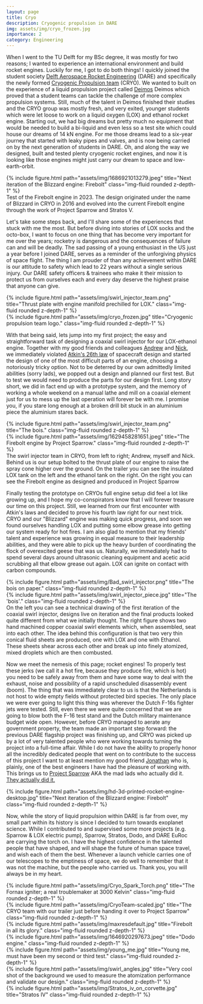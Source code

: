 ```yaml
---
layout: page
title: Cryo
description: Cryogenic propulsion in DARE
img: assets/img/cryo_frozen.jpg
importance: 2
category: Engineering
---
```


When I went to the TU Delft for my BSc degree, it was mostly for two reasons; I wanted to experience an international environment and build rocket engines. Luckily for me, I got to do both things!
I quickly joined the student society <a href="https://dare.tudelft.nl/">Delft Aerospace Rocket Engineering</a> (DARE) and specifically the newly formed <a href="https://dare.tudelft.nl/projects/cryo/">Cryogenic Propulsion team</a> (CRYO). 
We wanted to built on the experience of a liquid propulsion project called <a href="https://dare.tudelft.nl/projects/deimos/">Deimos</a> Deimos which proved that a student teams can tackle the challenge of more complex propulsion systems. 
Still, much of the talent in Deimos finished their studies and the CRYO group was mostly fresh, and very exited, younger students which were let loose to work on a liquid oxygen (LOX) and ethanol rocket engine. 
Starting out, we had big dreams but pretty much no equipment that would be needed to build a bi-liquid and even less so a test site which could house our dreams of 14 kN engine. 
For me those dreams lead to a six-year journey that started with leaky pipes and valves, and is now being carried on by the next generation of students in DARE. 
Oh, and along the way we designed, built and tested plenty cryogenic rocket engines, and now it is looking like those engines might just carry our dream to space and low-earth-orbit.

<div class="row">
    <div class="col-sm mt-3 mt-md-0">
        {% include figure.html path="assets/img/1686921013279.jpeg" title="Next iteration of the Blizzard engine: Firebolt" class="img-fluid rounded z-depth-1" %}
    </div>
</div>
<div class="caption">
    Test of the Firebolt engine in 2023. The design originated under the name of Blizzard in CRYO in 2016 and evolved into the current Firebolt engine through the work of Project Sparrow and Stratos V.
</div>

Let's take some steps back, and I'll share some of the experiences that stuck with me the most. 
But before diving into stories of LOX socks and the octo-box, I want to focus on one thing that has become very important for me over the years; rocketry is dangerous and the consequences of failure can and will be deadly. 
The sad passing of a young enthusiast in the US just a year before I joined DARE, serves as a reminder of the unforgiving physics of space flight. The thing I am prouder of than any achievement within DARE is our attitude to safety which lead to 22 years without a single serious injury. 
Our DARE safety officers & trainees who make it their mission to protect us from ourselves each and every day deserve the highest praise that anyone can give.

<div class="row">
    <div class="col-sm mt-3 mt-md-0">
        {% include figure.html path="assets/img/swirl_injector_team.png" title="Thrust plate with engine manifold prechilled for LOX." class="img-fluid rounded z-depth-1" %}
    </div>
    <div class="col-sm mt-3 mt-md-0">
        {% include figure.html path="assets/img/cryo_frozen.jpg" title="Cryogenic propulsion team logo." class="img-fluid rounded z-depth-1" %}
    </div>
</div>

With that being said, lets jump into my first project; the easy and straightforward task of designing a coaxial swirl injector for our LOX-ethanol engine. 
Together with my good friends and colleagues <a href="https://www.linkedin.com/in/andrew-spekreijse/">Andrew</a> and <a href="https://www.linkedin.com/in/nicholas-eichman/">Nick</a>, we immediately violated <a href="https://spacecraft.ssl.umd.edu/akins_laws.html">Atkin's 26th law</a> of spacecraft design and started the design of one of the most difficult parts of an engine, choosing a notoriously tricky option.
Not to be deterred by our own admittedly limited abilities (sorry lads), we popped out a design and planned our first test. But to test we would need to produce the parts for our design first.
Long story short, we did in fact end up with a prototype system, and the memory of working a whole weekend on a manual lathe and mill on a coaxial element just for us to mess up the last operation will forever be with me. I promise you, if you stare long enough at a broken drill bit stuck in an aluminium piece the aluminium stares back.

<div class="row">
    <div class="col-sm-8 mt-3 mt-md-0">
        {% include figure.html path="assets/img/swirl_injector_team.png" title="The bois." class="img-fluid rounded z-depth-1" %}
    </div>
    <div class="col-sm-4 mt-3 mt-md-0">
        {% include figure.html path="assets/img/1629458281651.jpeg" title="The Firebolt engine by Project Sparrow." class="img-fluid rounded z-depth-1" %}
    </div>
</div>
<div class="caption">
    The swirl injector team in CRYO, from left to right; Andrew, myself and Nick. Behind us is our setup bolted to the thrust plate of our engine to raise the spray cone higher over the ground. On the trailer you can see the insulated LOX tank on the left and the ethanol tank on the right. On the right you can see the Firebolt engine as designed and produced in Project Sparrow
</div>

Finally testing the prototype on CRYOs full engine setup did feel a lot like growing up, and I hope my co-conspirators know that I will forever treasure our time on this project. 
Still, we learned from our first encounter with Atkin's laws and decided to prove his fourth law right for our next trick. CRYO and our "Blizzard" engine was making quick progress, and soon we found ourselves handling LOX and putting some elbow grease into getting our system ready for hot fires.
I am also glad to mention that my friends' talent and experience was growing in equal measure to their leadership abilities, and they were able to pick up the heavy burden of coordinating the flock of overexcited geese that was us.
Naturally, we immediately had to spend several days around ultrasonic cleaning equipment and acetic acid scrubbing all that elbow grease out again. LOX can ignite on contact with carbon compounds.

<div class="row">
    <div class="col-sm mt-3 mt-md-0">
        {% include figure.html path="assets/img/Bad_swirl_injector.png" title="The bois on paper." class="img-fluid rounded z-depth-1" %}
    </div>
    <div class="col-sm mt-3 mt-md-0">
        {% include figure.html path="assets/img/swirl_injector_piece.jpg" title="The 'bois'." class="img-fluid rounded z-depth-1" %}
    </div>
</div>
<div class="caption">
    On the left you can see a technical drawing of the first iteration of the coaxial swirl injector, designs live on iteration and the final products looked quite different from what we initially thought. The right figure shows two hand machined copper coaxial swirl elements which, when assembled, seat into each other. The idea behind this configuration is that two very thin conical fluid sheets are produced, one with LOX and one with Ethanol. These sheets shear across each other and break up into finely atomized, mixed droplets which are then combusted.
</div>

Now we meet the nemesis of this page; rocket engines! To properly test these jerks (we call it a hot fire, because they produce fire, which is hot) you need to be safely away from them and have some way to deal with the exhaust, noise and possibility of a rapid unscheduled disassembly event (boom). 
The thing that was immediately clear to us is that the Netherlands is not host to wide empty fields without protected bird species. The only place we were ever going to light this thing was wherever the Dutch F-16s fighter jets were tested. 
Still, even there we were quite concerned that we are going to blow both the F-16 test stand and the Dutch military maintenance budget wide open.
However, before CRYO managed to aerate any government property, the team made an important step forward: the previous DARE flagship project was finishing up, and CRYO was picked up by a lot of very talented people who were working towards turning the project into a full-time affair. 
While I do not have the ability to properly honor all the incredibly dedicated people that went on to contribute to the success of this project I want to at least mention my good friend <a href="https://www.linkedin.com/in/jonathan-neeser/">Jonathan</a> who is, plainly, one of the best engineers I have had the pleasure of working with.
This brings us to <a href="https://dare.tudelft.nl/projects/sparrow/">Project Sparrow</a> AKA the mad lads who actually did it. <a href="https://www.youtube.com/shorts/VEOCAJw1cIY">They actually did it.</a>

<div class="row">
    <div class="col-sm mt-3 mt-md-0">
        {% include figure.html path="assets/img/hd-3d-printed-rocket-engine-desktop.jpg" title="Next iteration of the Blizzard engine: Firebolt" class="img-fluid rounded z-depth-1" %}
    </div>
</div>

Now, while the story of liquid propulsion within DARE is far from over, my small part within its history is since I decided to turn towards exoplanet science. While I contributed to and supervised some more projects (e.g. Sparrow & LOX electric pump), Sparrow, Stratos, Dodo, and DARE EuRoc are carrying the torch on.
I have the highest confidence in the talented people that have shaped, and will shape the future of human space travel, and wish each of them the best. 
Whenever a launch vehicle carries one of our telescopes to the emptiness of space, we do well to remember that it was not the machine, but the people who carried us. Thank you, you will always be in my heart.

<div class="row">
    <div class="col-sm mt-3 mt-md-0">
        {% include figure.html path="assets/img/Cryo_Spark_Torch.png" title="The Fornax igniter; a real troublemaker at 3000 Kelvin" class="img-fluid rounded z-depth-1" %}
    </div>
    <div class="col-sm mt-3 mt-md-0">
        {% include figure.html path="assets/img/CryoTeam-scaled.jpg" title="The CRYO team with our trailer just before handing it over to Project Sparrow" class="img-fluid rounded z-depth-1" %}
    </div>
</div>

<div class="row">
    <div class="col-sm-8 mt-3 mt-md-0">
        {% include figure.html path="assets/img/maxresdefault.jpg" title="Firebolt in all its glory." class="img-fluid rounded z-depth-1" %}
    </div>
    <div class="col-sm-4 mt-3 mt-md-0">
        {% include figure.html path="assets/img/1646920297673.jpeg" title="Dodo engine." class="img-fluid rounded z-depth-1" %}
    </div>
</div>

<div class="row">
    <div class="col-sm-8 mt-3 mt-md-0">
        {% include figure.html path="assets/img/young_me.jpg" title="Young me, must have been my second or third test." class="img-fluid rounded z-depth-1" %}
    </div>
    <div class="col-sm-4 mt-3 mt-md-0">
        {% include figure.html path="assets/img/swirl_angles.jpg" title="Very cool shot of the background we used to measure the atomization performance and validate our design." class="img-fluid rounded z-depth-1" %}
    </div>
</div>

<div class="row">
    <div class="col-sm mt-3 mt-md-0">
        {% include figure.html path="assets/img/Stratos_iv_on_corvette.jpg" title="Stratos IV" class="img-fluid rounded z-depth-1" %}
    </div>
</div>